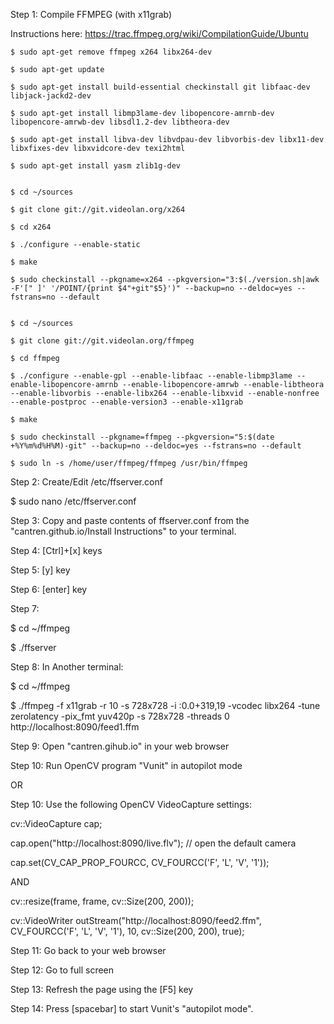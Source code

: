 Step 1: Compile FFMPEG (with x11grab)

Instructions here: https://trac.ffmpeg.org/wiki/CompilationGuide/Ubuntu

    $ sudo apt-get remove ffmpeg x264 libx264-dev

    $ sudo apt-get update

    $ sudo apt-get install build-essential checkinstall git libfaac-dev libjack-jackd2-dev

    $ sudo apt-get install libmp3lame-dev libopencore-amrnb-dev libopencore-amrwb-dev libsdl1.2-dev libtheora-dev

    $ sudo apt-get install libva-dev libvdpau-dev libvorbis-dev libx11-dev libxfixes-dev libxvidcore-dev texi2html

    $ sudo apt-get install yasm zlib1g-dev


    $ cd ~/sources

    $ git clone git://git.videolan.org/x264

    $ cd x264

    $ ./configure --enable-static

    $ make

    $ sudo checkinstall --pkgname=x264 --pkgversion="3:$(./version.sh|awk -F'[" ]' '/POINT/{print $4"+git"$5}')" --backup=no --deldoc=yes --fstrans=no --default


    $ cd ~/sources

    $ git clone git://git.videolan.org/ffmpeg

    $ cd ffmpeg

    $ ./configure --enable-gpl --enable-libfaac --enable-libmp3lame --enable-libopencore-amrnb --enable-libopencore-amrwb --enable-libtheora --enable-libvorbis --enable-libx264 --enable-libxvid --enable-nonfree --enable-postproc --enable-version3 --enable-x11grab

    $ make

    $ sudo checkinstall --pkgname=ffmpeg --pkgversion="5:$(date +%Y%m%d%H%M)-git" --backup=no --deldoc=yes --fstrans=no --default

    $ sudo ln -s /home/user/ffmpeg/ffmpeg /usr/bin/ffmpeg




Step 2: Create/Edit /etc/ffserver.conf

$ sudo nano /etc/ffserver.conf

Step 3: Copy and paste contents of ffserver.conf from the "cantren.github.io/Install Instructions" to your terminal.

Step 4: [Ctrl]+[x] keys

Step 5: [y] key

Step 6: [enter] key

Step 7: 

$ cd ~/ffmpeg

$ ./ffserver

Step 8: In Another terminal:

$ cd ~/ffmpeg

$ ./ffmpeg -f x11grab -r 10 -s 728x728 -i :0.0+319,19 -vcodec libx264 -tune zerolatency -pix_fmt yuv420p -s 728x728 -threads 0 http://localhost:8090/feed1.ffm

Step 9: Open "cantren.gihub.io" in your web browser

Step 10: Run OpenCV program "Vunit" in autopilot mode

OR

Step 10: Use the following OpenCV VideoCapture settings:

  cv::VideoCapture cap;

  cap.open("http://localhost:8090/live.flv"); // open the default camera

  cap.set(CV_CAP_PROP_FOURCC, CV_FOURCC('F', 'L', 'V', '1'));

AND

  cv::resize(frame, frame, cv::Size(200, 200));

  cv::VideoWriter outStream("http://localhost:8090/feed2.ffm", CV_FOURCC('F', 'L', 'V', '1'), 10, cv::Size(200, 
200), true);

Step 11: Go back to your web browser

Step 12: Go to full screen

Step 13: Refresh the page using the [F5] key

Step 14: Press [spacebar] to start Vunit's "autopilot mode".
